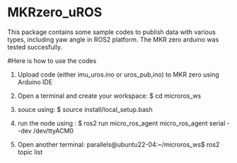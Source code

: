 # MKRzero_uROS
This package contains some sample codes to publish data with various types, including yaw angle in ROS2 platform. The MKR zero arduino was tested succesfully.

#Here is how to use the codes
1)	Upload code (either imu_uros.ino or uros_pub,ino) to MKR zero using Arduino IDE
2)	Open a terminal and create your workspace: $ cd microros_ws
3)	souce using: $ source install/local_setup.bash
4)	run the node using : $ ros2 run micro_ros_agent micro_ros_agent serial --dev /dev/ttyACM0
   
6)	Open another terminal: parallels@ubuntu22-04:~/microros_ws$ ros2 topic list
